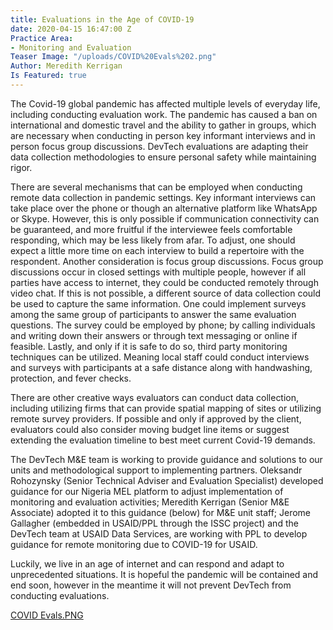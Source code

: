```yaml
---
title: Evaluations in the Age of COVID-19
date: 2020-04-15 16:47:00 Z
Practice Area:
- Monitoring and Evaluation
Teaser Image: "/uploads/COVID%20Evals%202.png"
Author: Meredith Kerrigan
Is Featured: true
---
```


The Covid-19 global pandemic has affected multiple levels of everyday life, including conducting evaluation work. The pandemic has caused a ban on international and domestic travel and the ability to gather in groups, which are necessary when conducting in person key informant interviews and in person focus group discussions. DevTech evaluations are adapting their data collection methodologies to ensure personal safety while maintaining rigor.

There are several mechanisms that can be employed when conducting remote data collection in pandemic settings. Key informant interviews can take place over the phone or though an alternative platform like WhatsApp or Skype. However, this is only possible if communication connectivity can be guaranteed, and more fruitful if the interviewee feels comfortable responding, which may be less likely from afar. To adjust, one should expect a little more time on each interview to build a repertoire with the respondent. Another consideration is focus group discussions. Focus group discussions occur in closed settings with multiple people, however if all parties have access to internet, they could be conducted remotely through video chat. If this is not possible, a different source of data collection could be used to capture the same information. One could implement surveys among the same group of participants to answer the same evaluation questions. The survey could be employed by phone; by calling individuals and writing down their answers or through text messaging or online if feasible. Lastly, and only if it is safe to do so, third party monitoring techniques can be utilized. Meaning local staff could conduct interviews and surveys with participants at a safe distance along with handwashing, protection, and fever checks.  
 
There are other creative ways evaluators can conduct data collection, including utilizing firms that can provide spatial mapping of sites or utilizing remote survey providers. If possible and only if approved by the client, evaluators could also consider moving budget line items or suggest extending the evaluation timeline to best meet current Covid-19 demands. 
  
The DevTech M&E team is working to provide guidance and solutions to our units and methodological support to implementing partners. Oleksandr Rohozynsky (Senior Technical Adviser and Evaluation Specialist) developed guidance for our Nigeria MEL platform to adjust implementation of monitoring and evaluation activities; Meredith Kerrigan (Senior M&E Associate) adopted it to this guidance (below) for M&E unit staff; Jerome Gallagher (embedded in USAID/PPL through the ISSC project) and the DevTech team at USAID Data Services, are working with PPL to develop guidance for remote monitoring due to COVID-19 for USAID.
 
Luckily, we live in an age of internet and can respond and adapt to unprecedented situations. It is hopeful the pandemic will be contained and end soon, however in the meantime it will not prevent DevTech from conducting evaluations. 


[COVID Evals.PNG](/uploads/COVID%20Evals.PNG)

